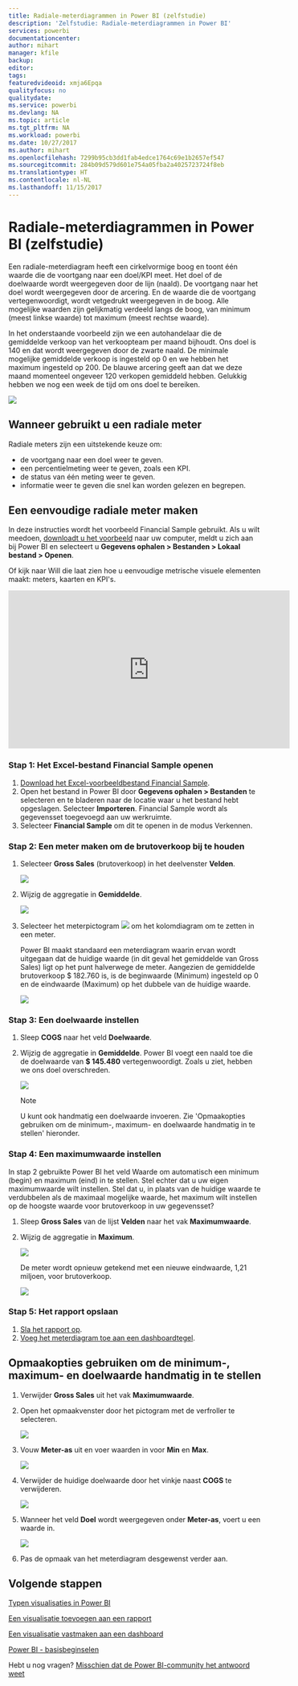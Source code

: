 ```yaml
---
title: Radiale-meterdiagrammen in Power BI (zelfstudie)
description: 'Zelfstudie: Radiale-meterdiagrammen in Power BI'
services: powerbi
documentationcenter: 
author: mihart
manager: kfile
backup: 
editor: 
tags: 
featuredvideoid: xmja6Epqa
qualityfocus: no
qualitydate: 
ms.service: powerbi
ms.devlang: NA
ms.topic: article
ms.tgt_pltfrm: NA
ms.workload: powerbi
ms.date: 10/27/2017
ms.author: mihart
ms.openlocfilehash: 7299b95cb3dd1fab4edce1764c69e1b2657ef547
ms.sourcegitcommit: 284b09d579d601e754a05fba2a4025723724f8eb
ms.translationtype: HT
ms.contentlocale: nl-NL
ms.lasthandoff: 11/15/2017
---
```

# <a name="radial-gauge-charts-in-power-bi-tutorial"></a>Radiale-meterdiagrammen in Power BI (zelfstudie)
Een radiale-meterdiagram heeft een cirkelvormige boog en toont één waarde die de voortgang naar een doel/KPI meet.  Het doel of de doelwaarde wordt weergegeven door de lijn (naald). De voortgang naar het doel wordt weergegeven door de arcering.  En de waarde die de voortgang vertegenwoordigt, wordt vetgedrukt weergegeven in de boog. Alle mogelijke waarden zijn gelijkmatig verdeeld langs de boog, van minimum (meest linkse waarde) tot maximum (meest rechtse waarde).

In het onderstaande voorbeeld zijn we een autohandelaar die de gemiddelde verkoop van het verkoopteam per maand bijhoudt. Ons doel is 140 en dat wordt weergegeven door de zwarte naald.  De minimale mogelijke gemiddelde verkoop is ingesteld op 0 en we hebben het maximum ingesteld op 200.  De blauwe arcering geeft aan dat we deze maand momenteel ongeveer 120 verkopen gemiddeld hebben. Gelukkig hebben we nog een week de tijd om ons doel te bereiken.

![](media/power-bi-visualization-radial-gauge-charts/gauge_m.png)

## <a name="when-to-use-a-radial-gauge"></a>Wanneer gebruikt u een radiale meter
Radiale meters zijn een uitstekende keuze om:

* de voortgang naar een doel weer te geven.
* een percentielmeting weer te geven, zoals een KPI.
* de status van één meting weer te geven.
* informatie weer te geven die snel kan worden gelezen en begrepen.

## <a name="create-a-basic-radial-gauge"></a>Een eenvoudige radiale meter maken
In deze instructies wordt het voorbeeld Financial Sample gebruikt. Als u wilt meedoen, [downloadt u het voorbeeld](http://go.microsoft.com/fwlink/?LinkID=521962) naar uw computer, meldt u zich aan bij Power BI en selecteert u **Gegevens ophalen \> Bestanden \> Lokaal bestand > Openen**. 

Of kijk naar Will die laat zien hoe u eenvoudige metrische visuele elementen maakt: meters, kaarten en KPI's.

<iframe width="560" height="315" src="https://www.youtube.com/embed/xmja6EpqaO0?list=PL1N57mwBHtN0JFoKSR0n-tBkUJHeMP2cP" frameborder="0" allowfullscreen></iframe>

### <a name="step-1-open-the-financial-sample-excel-file"></a>Stap 1: Het Excel-bestand Financial Sample openen
1. [Download het Excel-voorbeeldbestand Financial Sample](sample-financial-download.md).
2. Open het bestand in Power BI door **Gegevens ophalen \> Bestanden** te selecteren en te bladeren naar de locatie waar u het bestand hebt opgeslagen. Selecteer **Importeren**. Financial Sample wordt als gegevensset toegevoegd aan uw werkruimte.
3. Selecteer **Financial Sample** om dit te openen in de modus Verkennen.

### <a name="step-2-create-a-gauge-to-track-gross-sales"></a>Stap 2: Een meter maken om de brutoverkoop bij te houden
1. Selecteer **Gross Sales** (brutoverkoop) in het deelvenster **Velden**.
   
   ![](media/power-bi-visualization-radial-gauge-charts/grosssalesvalue_new.png)
2. Wijzig de aggregatie in **Gemiddelde**.
   
   ![](media/power-bi-visualization-radial-gauge-charts/changetoaverage_new.png)
3. Selecteer het meterpictogram ![](media/power-bi-visualization-radial-gauge-charts/gaugeicon_new.png) om het kolomdiagram om te zetten in een meter.
   
   Power BI maakt standaard een meterdiagram waarin ervan wordt uitgegaan dat de huidige waarde (in dit geval het gemiddelde van Gross Sales) ligt op het punt halverwege de meter. Aangezien de gemiddelde brutoverkoop $ 182.760 is, is de beginwaarde (Minimum) ingesteld op 0 en de eindwaarde (Maximum) op het dubbele van de huidige waarde.
   
   ![](media/power-bi-visualization-radial-gauge-charts/gauge_no_target.png)

### <a name="step-3-set-a-target-value"></a>Stap 3: Een doelwaarde instellen
1. Sleep **COGS** naar het veld **Doelwaarde**.
2. Wijzig de aggregatie in **Gemiddelde**.
   Power BI voegt een naald toe die de doelwaarde van **$ 145.480** vertegenwoordigt. Zoals u ziet, hebben we ons doel overschreden.
   
   ![](media/power-bi-visualization-radial-gauge-charts/gaugeinprogress_new.png)
   
   > [!NOTE]
   > U kunt ook handmatig een doelwaarde invoeren.  Zie 'Opmaakopties gebruiken om de minimum-, maximum- en doelwaarde handmatig in te stellen' hieronder.
   > 
   > 

### <a name="step-4-set-a-maximum-value"></a>Stap 4: Een maximumwaarde instellen
In stap 2 gebruikte Power BI het veld Waarde om automatisch een minimum (begin) en maximum (eind) in te stellen.  Stel echter dat u uw eigen maximumwaarde wilt instellen.  Stel dat u, in plaats van de huidige waarde te verdubbelen als de maximaal mogelijke waarde, het maximum wilt instellen op de hoogste waarde voor brutoverkoop in uw gegevensset? 

1. Sleep **Gross Sales** van de lijst **Velden** naar het vak **Maximumwaarde**.
2. Wijzig de aggregatie in **Maximum**.
   
   ![](media/power-bi-visualization-radial-gauge-charts/setmaximum_new.png)
   
   De meter wordt opnieuw getekend met een nieuwe eindwaarde, 1,21 miljoen, voor brutoverkoop.
   
   ![](media/power-bi-visualization-radial-gauge-charts/power-bi-final-gauge.png)

### <a name="step-5-save-your-report"></a>Stap 5: Het rapport opslaan
1. [Sla het rapport op](service-report-save.md).
2. [Voeg het meterdiagram toe aan een dashboardtegel](service-dashboard-tiles.md). 

## <a name="use-formatting-options-to-manually-set-minimum-maximum-and-target-values"></a>Opmaakopties gebruiken om de minimum-, maximum- en doelwaarde handmatig in te stellen
1. Verwijder **Gross Sales** uit het vak **Maximumwaarde**.
2. Open het opmaakvenster door het pictogram met de verfroller te selecteren.
   
   ![](media/power-bi-visualization-radial-gauge-charts/power-bi-roller.png)
3. Vouw **Meter-as** uit en voer waarden in voor **Min** en **Max**.
   
    ![](media/power-bi-visualization-radial-gauge-charts/power-bi-gauge-axis.png)
4. Verwijder de huidige doelwaarde door het vinkje naast **COGS** te verwijderen.
   
    ![](media/power-bi-visualization-radial-gauge-charts/pbi_remove_target.png)
5. Wanneer het veld **Doel** wordt weergegeven onder **Meter-as**, voert u een waarde in.
   
    ![](media/power-bi-visualization-radial-gauge-charts/power-bi-gauge-target.png)
6. Pas de opmaak van het meterdiagram desgewenst verder aan.

## <a name="next-steps"></a>Volgende stappen
[Typen visualisaties in Power BI](power-bi-visualization-types-for-reports-and-q-and-a.md)

[Een visualisatie toevoegen aan een rapport](power-bi-report-add-visualizations-i.md)

[Een visualisatie vastmaken aan een dashboard](service-dashboard-pin-tile-from-report.md)

[Power BI - basisbeginselen](service-basic-concepts.md)

Hebt u nog vragen? [Misschien dat de Power BI-community het antwoord weet](http://community.powerbi.com/)

